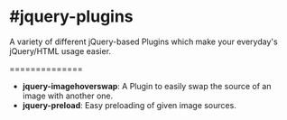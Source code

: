 #jquery-plugins
==============

A variety of different jQuery-based Plugins which make your everyday's jQuery/HTML usage easier.

==============
* **jquery-imagehoverswap**: A Plugin to easily swap the source of an image with another one.
* **jquery-preload**: Easy preloading of given image sources.